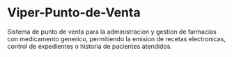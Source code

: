 # Viper-Punto-de-Venta
Sistema de punto de venta para la administracion y gestion de farmacias con medicamento generico, permitiendo la emision de recetas electronicas, control de expedientes o historia de pacientes atendidos.
